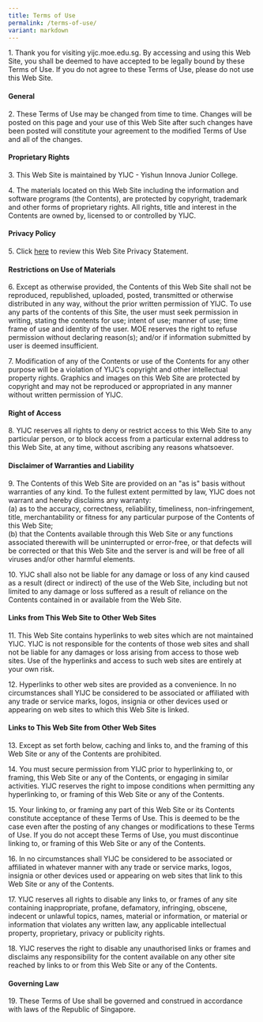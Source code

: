 ```yaml
---
title: Terms of Use
permalink: /terms-of-use/
variant: markdown
---
```

<p>1. Thank you for visiting yijc.moe.edu.sg. By accessing and using this Web Site, you shall be deemed to have accepted to be legally bound by these Terms of Use. If you do not agree to these Terms of Use, please do not use this Web Site.</p>

#### **General**
<p>2. These Terms of Use may be changed from time to time. Changes will be posted on this page and your use of this Web Site after such changes have been posted will constitute your agreement to the modified Terms of Use and all of the changes.</p> 

#### **Proprietary Rights** 
<p>3. This Web Site is maintained by YIJC - Yishun Innova Junior College.</p>
<p>4. The materials located on this Web Site including the information and software programs (the Contents), are protected by copyright, trademark and other forms of proprietary rights. All rights, title and interest in the Contents are owned by, licensed to or controlled by YIJC. </p>

#### **Privacy Policy** 
<p>5. Click <a href="https://www.yijc.moe.edu.sg/privacy/">here</a> to review this Web Site Privacy Statement.</p>

#### **Restrictions on Use of Materials** 
<p>6. Except as otherwise provided, the Contents of this Web Site shall not be reproduced, republished, uploaded, posted, transmitted or otherwise distributed in any way, without the prior written permission of YIJC.  To use any parts of the contents of this Site, the user must seek permission in writing, stating the contents for use; intent of use; manner of use; time frame of use and identity of the user. MOE reserves the right to refuse permission without declaring reason(s); and/or if information submitted by user is deemed insufficient. 
</p><p>7. Modification of any of the Contents or use of the Contents for any other purpose will be a violation of YIJC’s copyright and other intellectual property rights. Graphics and images on this Web Site are protected by copyright and may not be reproduced or appropriated in any manner without written permission of YIJC.</p>

#### **Right of Access** 
<p>8. YIJC reserves all rights to deny or restrict access to this Web Site to any particular person, or to block access from a particular external address to this Web Site, at any time, without ascribing any reasons whatsoever.</p>

#### **Disclaimer of Warranties and Liability** 
<p>9. The Contents of this Web Site are provided on an "as is" basis without warranties of any kind. To the fullest extent permitted by law, YIJC does not warrant and hereby disclaims any warranty: <br>
(a) as to the accuracy, correctness, reliability, timeliness, non-infringement, title, merchantability or fitness for any particular purpose of the Contents of this Web Site; <br>
(b) that the Contents available through this Web Site or any functions associated therewith will be uninterrupted or error-free, or that defects will be corrected or that this Web Site and the server is and will be free of all viruses and/or other harmful elements. </p> 
<p>10. YIJC shall also not be liable for any damage or loss of any kind caused as a result (direct or indirect) of the use of the Web Site, including but not limited to any damage or loss suffered as a result of reliance on the Contents contained in or available from the Web Site.</p>

#### **Links from This Web Site to Other Web Sites** 
<p> 11. This Web Site contains hyperlinks to web sites which are not maintained YIJC. YIJC is not responsible for the contents of those web sites and shall not be liable for any damages or loss arising from access to those web sites. Use of the hyperlinks and access to such web sites are entirely at your own risk. </p>
<p>12. Hyperlinks to other web sites are provided as a convenience. In no circumstances shall YIJC be considered to be associated or affiliated with any trade or service marks, logos, insignia or other devices used or appearing on web sites to which this Web Site is linked. </p> 

#### **Links to This Web Site from Other Web Sites** 
<p>13. Except as set forth below, caching and links to, and the framing of this Web Site or any of the Contents are prohibited.</p> 
<p>14. You must secure permission from YIJC prior to hyperlinking to, or framing, this Web Site or any of the Contents, or engaging in similar activities. YIJC reserves the right to impose conditions when permitting any hyperlinking to, or framing of this Web Site or any of the Contents.</p>
<p>15. Your linking to, or framing any part of this Web Site or its Contents constitute acceptance of these Terms of Use. This is deemed to be the case even after the posting of any changes or modifications to these Terms of Use. If you do not accept these Terms of Use, you must discontinue linking to, or framing of this Web Site or any of the Contents.</p> 
<p>16. In no circumstances shall YIJC be considered to be associated or affiliated in whatever manner with any trade or service marks, logos, insignia or other devices used or appearing on web sites that link to this Web Site or any of the Contents.</p> 
<p>17. YIJC reserves all rights to disable any links to, or frames of any site containing inappropriate, profane, defamatory, infringing, obscene, indecent or unlawful topics, names, material or information, or material or information that violates any written law, any applicable intellectual property, proprietary, privacy or publicity rights.</p> 
<p>18. YIJC reserves the right to disable any unauthorised links or frames and disclaims any responsibility for the content available on any other site reached by links to or from this Web Site or any of the Contents. </p>

#### **Governing Law** 
<p>19. These Terms of Use shall be governed and construed in accordance with laws of the Republic of Singapore.</p>